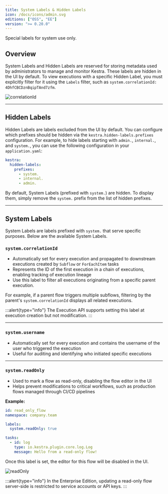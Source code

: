 ```yaml
---
title: System Labels & Hidden Labels
icon: /docs/icons/admin.svg
editions: ["OSS", "EE"]
version: ">= 0.20.0"
---
```


Special labels for system use only.

## Overview

System Labels and Hidden Labels are reserved for storing metadata used by administrators to manage and monitor Kestra. These labels are hidden in the UI by default. To view executions with a specific Hidden Label, you must explicitly filter for it using the `Labels` filter, such as `system.correlationId: 4DhfCBCDznBqipTAnd7zfm`.

![correlationId](@assets/docs/concepts/correlationId.png)

---

## Hidden Labels

Hidden Labels are labels excluded from the UI by default. You can configure which prefixes should be hidden via the `kestra.hidden-labels.prefixes` configuration. For example, to hide labels starting with `admin.`, `internal.`, and `system.`, you can use the following configuration in your `application.yaml`:

```yaml
kestra:
  hidden-labels:
    prefixes:
      - system.
      - internal.
      - admin.
```

By default, System Labels (prefixed with `system.`) are hidden. To display them, simply remove the `system.` prefix from the list of hidden prefixes.

---

## System Labels

System Labels are labels prefixed with `system.` that serve specific purposes. Below are the available System Labels.

### `system.correlationId`

- Automatically set for every execution and propagated to downstream executions created by `Subflow` or `ForEachItem` tasks
- Represents the ID of the first execution in a chain of executions, enabling tracking of execution lineage
- Use this label to filter all executions originating from a specific parent execution.

For example, if a parent flow triggers multiple subflows, filtering by the parent's `system.correlationId` displays all related executions.

:::alert{type="info"}
The Execution API supports setting this label at execution creation but not modification.
:::

---

### `system.username`

- Automatically set for every execution and contains the username of the user who triggered the execution
- Useful for auditing and identifying who initiated specific executions

---

### `system.readOnly`

- Used to mark a flow as read-only, disabling the flow editor in the UI
- Helps prevent modifications to critical workflows, such as production flows managed through CI/CD pipelines

**Example:**

```yaml
id: read_only_flow
namespace: company.team

labels:
  system.readOnly: true

tasks:
  - id: log
    type: io.kestra.plugin.core.log.Log
    message: Hello from a read-only flow!
```

Once this label is set, the editor for this flow will be disabled in the UI.

![readOnly](@assets/docs/concepts/system-labels/readOnly.png)

:::alert{type="info"}
In the Enterprise Edition, updating a read-only flow server-side is restricted to service accounts or API keys.
:::
